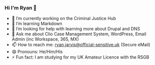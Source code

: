 ### Hi I'm Ryan 👋
- 🔭 I’m currently working on the Criminal Justice Hub
- 🌱 I’m learning Markdown 
- 🤔 I’m looking for help with learning more about Drupal and DNS
- 💬 Ask me about Clio Case Management System, WordPress, Email Admin (inc Workspace, 365, MX)
- 📫 How to reach me: ryan.jarvis@official-sensitive.uk (Secure eMail)
- 😄 Pronouns: He/Him/His
- ⚡ Fun fact: I am studying for my UK Amateur Licence with the RSGB
